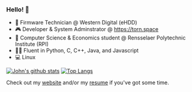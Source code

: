 ### Hello! 👋

- 💾  Firmware Technician @ Western Digital (eHDD)
- 🎮  Developer & System Adminstrator @ https://torn.space
- 🏫 Computer Science & Economics student @ Rensselaer Polytechnic Institute (RPI)
- 👨‍💻  Fluent in Python, C, C++, Java, and Javascript
- 💻  Linux

[![John's github stats](https://github-readme-stats.vercel.app/api?username=johnnyapol&count_private=true)](https://github.com/anuraghazra/github-readme-stats)
[![Top Langs](https://github-readme-stats.vercel.app/api/top-langs/?username=johnnyapol)](https://github.com/anuraghazra/github-readme-stats)

Check out my [website](https://johnnyapol.me) and/or my [resume](https://johnnyapol.me/resume.pdf) if you've got some time.
